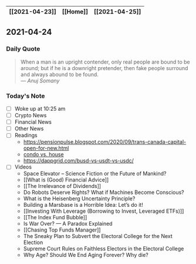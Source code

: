 | [[2021-04-23]] | [[Home]] | [[2021-04-25]] |
| :------------: | :------: | :------------: |

## 2021-04-24 

### Daily Quote
> When a man is an upright contender, only real people are bound to be around; but if he is a downright pretender, then fake people surround and always abound to be found.  
> &mdash; <cite>Anuj Somany</cite>

### Today's Note
- [ ] Woke up at 10:25 am
- [ ] Crypto News
- [ ] Financial News
- [ ] Other News
- [ ] Readings
	- https://pensionpulse.blogspot.com/2020/09/trans-canada-capital-open-for-new.html
	- [condo vs. house](https://www.reddit.com/r/PersonalFinanceCanada/comments/mcyxdk/houses_for_the_prices_of_condos_what_are_i_am/)
	- https://dappgrid.com/busd-vs-usdt-vs-usdc/
- [ ] Videos
	- Space Elevator – Science Fiction or the Future of Mankind?
	- [[What is (Good) Financial Advice]]
	- [[The Irrelevance of Dividends]]
	- Do Robots Deserve Rights? What if Machines Become Conscious?
	- What is the Heisenberg Uncertainty Principle?
	- Building a Marsbase is a Horrible Idea: Let’s do it!
	- [[Investing With Leverage (Borrowing to Invest, Leveraged ETFs)]]
	- [[The Index Fund Bubble]]
	- Is War Over? — A Paradox Explained
	- [[Chasing Top Funds Manager]]
	- The Sneaky Plan to Subvert the Electoral College for the Next Election
	- Supreme Court Rules on Faithless Electors in the Electoral College
	- Why Age? Should We End Aging Forever? Why die?
